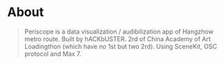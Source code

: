 # About
> Periscope is a data visualization / audibilization app of Hangzhow metro route. Built by hACKbUSTER. 2rd of China Academy of Art Loadingthon (which have no 1st but two 2rd). Using SceneKit, OSC protocol and Max 7.
